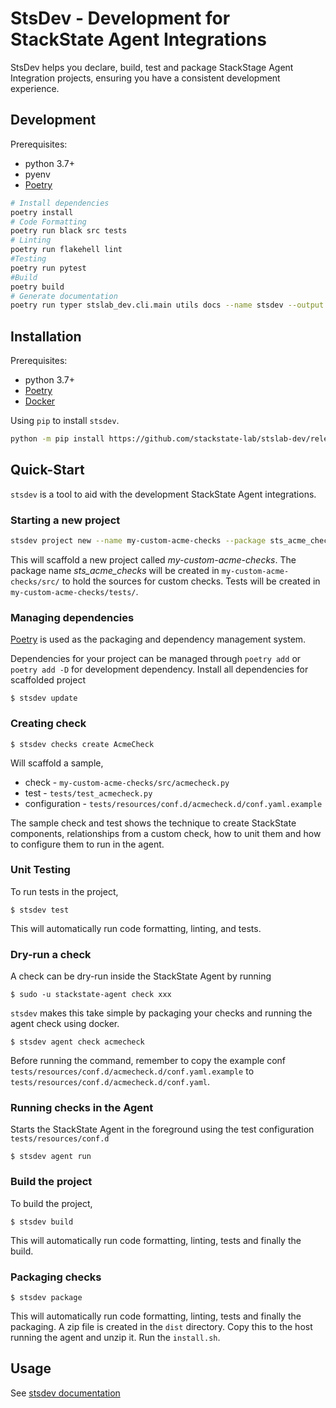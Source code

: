# StsDev - Development for StackState Agent Integrations

StsDev helps you declare, build, test and package StackStage Agent Integration projects,
ensuring you have a consistent development experience.

## Development

Prerequisites:
- python 3.7+
- pyenv
- [Poetry](https://python-poetry.org/)

```bash
# Install dependencies
poetry install
# Code Formatting
poetry run black src tests
# Linting
poetry run flakehell lint
#Testing
poetry run pytest
#Build
poetry build
# Generate documentation
poetry run typer stslab_dev.cli.main utils docs --name stsdev --output ./docs/Documentation.md   


```


## Installation

Prerequisites:
- python 3.7+
- [Poetry](https://python-poetry.org/docs/#installation)
- [Docker](https://www.docker.com/get-started)


Using `pip` to install `stsdev`.

```bash
python -m pip install https://github.com/stackstate-lab/stslab-dev/releases/download/v0.0.5/stslab_dev-0.0.5-py3-none-any.whl

```

## Quick-Start

`stsdev` is a tool to aid with the development StackState Agent integrations.

### Starting a new project

```bash
stsdev project new --name my-custom-acme-checks --package sts_acme_checks

```

This will scaffold a new project called *my-custom-acme-checks*.  The package name *sts_acme_checks* will
be created in `my-custom-acme-checks/src/` to hold the sources for custom checks.
Tests will be created in `my-custom-acme-checks/tests/`.

### Managing dependencies

[Poetry](https://python-poetry.org/) is used as the packaging and dependency management system.

Dependencies for your project can be managed through `poetry add` or `poetry add -D` for development dependency.
Install all dependencies for scaffolded project
```console
$ stsdev update  
```

### Creating check

```console
$ stsdev checks create AcmeCheck
```
Will scaffold a sample,
* check -  `my-custom-acme-checks/src/acmecheck.py`
* test -   `tests/test_acmecheck.py`
* configuration - `tests/resources/conf.d/acmecheck.d/conf.yaml.example`


The sample check and test shows the technique to create StackState components, relationships
from a custom check, how to unit them and how to configure them to run in the agent.

### Unit Testing
To run tests in the project,
```console
$ stsdev test 
```
This will automatically run code formatting, linting, and tests.

### Dry-run a check

A check can be dry-run inside the StackState Agent by running 
```console
$ sudo -u stackstate-agent check xxx
```
`stsdev` makes this take simple by packaging your checks and running the agent check using docker.

```console
$ stsdev agent check acmecheck
```
Before running the command, remember to copy the example conf `tests/resources/conf.d/acmecheck.d/conf.yaml.example` to
`tests/resources/conf.d/acmecheck.d/conf.yaml`.


### Running checks in the Agent

Starts the StackState Agent in the foreground using the test configuration `tests/resources/conf.d`

```console
$ stsdev agent run
```

### Build the project
To build the project,
```console
$ stsdev build  
```
This will automatically run code formatting, linting, tests and finally the build.

### Packaging checks


```console
$ stsdev package
```
This will automatically run code formatting, linting, tests and finally the packaging.
A zip file is created in the `dist` directory.  Copy this to the host running the agent and unzip it.
Run the `install.sh`. 


## Usage

See [stsdev documentation](./docs/Documentation.md)
